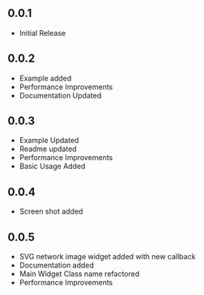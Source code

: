 ## 0.0.1

* Initial Release

## 0.0.2

* Example added
* Performance Improvements
* Documentation Updated

## 0.0.3

* Example Updated
* Readme updated
* Performance Improvements
* Basic Usage Added

## 0.0.4

* Screen shot added

## 0.0.5

* SVG network image widget added with new callback
* Documentation added
* Main Widget Class name refactored
* Performance Improvements
